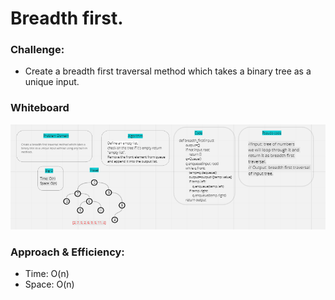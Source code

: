 # Breadth first.

### Challenge:
- Create a breadth first traversal method which takes a binary tree as a unique input.


### Whiteboard
![](breadth_first_tree.PNG)

### Approach & Efficiency:
- Time: O(n)
- Space: O(n)